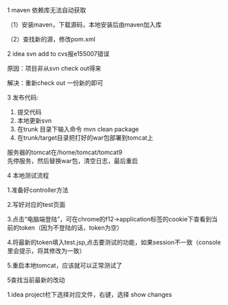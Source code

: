 1 maven 依赖库无法自动获取

（1）安装maven，下载源码，本地安装后由maven加入库

（2）查找新的源，修改pom.xml

2 idea svn add to cvs报e155007错误

原因：项目非从svn check out得来

解决：重新check out 一份新的即可

3 发布代码:  
1. 提交代码  
2. 本地更新svn  
3. 在trunk 目录下输入命令 mvn clean package  
4. 在trunk/target目录把打好的war包部署到tomcat上

服务器的tomcat在/home/tomcat/tomcat9  
先停服务，然后替换war包，清空日志，最后重启

4 本地测试流程

1.准备好controller方法

2.写好对应的test页面

3.点击“电脑端登陆”，可在chrome的f12-&gt;application标签的cookie下查看到当前的token（因为不登陆的话，token为空）

4.将最新的token填入test.jsp,点击要测试的功能，如果session不一致（console里会提示，将其修改为一致）

5.重启本地tomcat，应该就可以正常测试了



5查找当前最新的改动

1.idea project栏下选择对应文件，右键，选择 show changes

